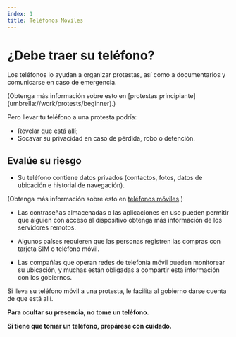 ```yaml
---
index: 1
title: Teléfonos Móviles
---
```

# ¿Debe traer su teléfono?

Los teléfonos lo ayudan a organizar protestas, así como a documentarlos y comunicarse en caso de emergencia.

(Obtenga más información sobre esto en [protestas principiante] (umbrella://work/protests/beginner).)

Pero llevar tu teléfono a una protesta podría:

*   Revelar que está allí;
*   Socavar su privacidad en caso de pérdida, robo o detención.

## Evalúe su riesgo

*   Su teléfono contiene datos privados (contactos, fotos, datos de ubicación e historial de navegación).

(Obtenga más información sobre esto en [teléfonos móviles](umbrella://communications/mobile-phones/beginner).)

*   Las contraseñas almacenadas o las aplicaciones en uso pueden permitir que alguien con acceso al dispositivo obtenga más información de los servidores remotos.

*   Algunos países requieren que las personas registren las compras con tarjeta SIM o teléfono móvil.

*   Las compañías que operan redes de telefonía móvil pueden monitorear su ubicación, y muchas están obligadas a compartir esta información con los gobiernos.

Si lleva su teléfono móvil a una protesta, le facilita al gobierno darse cuenta de que está allí.

**Para ocultar su presencia, no tome un teléfono.**

**Si tiene que tomar un teléfono, prepárese con cuidado.**